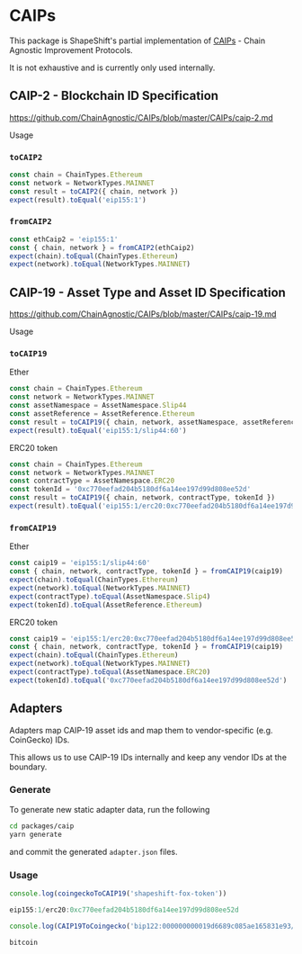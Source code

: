 # CAIPs

This package is ShapeShift's partial implementation of [CAIPs](https://github.com/ChainAgnostic/CAIPs) - Chain Agnostic Improvement Protocols.

It is not exhaustive and is currently only used internally.

## CAIP-2 - Blockchain ID Specification

https://github.com/ChainAgnostic/CAIPs/blob/master/CAIPs/caip-2.md

Usage

### `toCAIP2`

```ts
const chain = ChainTypes.Ethereum
const network = NetworkTypes.MAINNET
const result = toCAIP2({ chain, network })
expect(result).toEqual('eip155:1')
```

### `fromCAIP2`

```ts
const ethCaip2 = 'eip155:1'
const { chain, network } = fromCAIP2(ethCaip2)
expect(chain).toEqual(ChainTypes.Ethereum)
expect(network).toEqual(NetworkTypes.MAINNET)
```

## CAIP-19 - Asset Type and Asset ID Specification

https://github.com/ChainAgnostic/CAIPs/blob/master/CAIPs/caip-19.md

Usage

### `toCAIP19`

Ether

```ts
const chain = ChainTypes.Ethereum
const network = NetworkTypes.MAINNET
const assetNamespace = AssetNamespace.Slip44
const assetReference = AssetReference.Ethereum
const result = toCAIP19({ chain, network, assetNamespace, assetReference })
expect(result).toEqual('eip155:1/slip44:60')
```

ERC20 token

```ts
const chain = ChainTypes.Ethereum
const network = NetworkTypes.MAINNET
const contractType = AssetNamespace.ERC20
const tokenId = '0xc770eefad204b5180df6a14ee197d99d808ee52d'
const result = toCAIP19({ chain, network, contractType, tokenId })
expect(result).toEqual('eip155:1/erc20:0xc770eefad204b5180df6a14ee197d99d808ee52d')
```

### `fromCAIP19`

Ether

```ts
const caip19 = 'eip155:1/slip44:60'
const { chain, network, contractType, tokenId } = fromCAIP19(caip19)
expect(chain).toEqual(ChainTypes.Ethereum)
expect(network).toEqual(NetworkTypes.MAINNET)
expect(contractType).toEqual(AssetNamespace.Slip4)
expect(tokenId).toEqual(AssetReference.Ethereum)
```

ERC20 token

```ts
const caip19 = 'eip155:1/erc20:0xc770eefad204b5180df6a14ee197d99d808ee52d'
const { chain, network, contractType, tokenId } = fromCAIP19(caip19)
expect(chain).toEqual(ChainTypes.Ethereum)
expect(network).toEqual(NetworkTypes.MAINNET)
expect(contractType).toEqual(AssetNamespace.ERC20)
expect(tokenId).toEqual('0xc770eefad204b5180df6a14ee197d99d808ee52d')
```

## Adapters

Adapters map CAIP-19 asset ids and map them to vendor-specific (e.g. CoinGecko) IDs.

This allows us to use CAIP-19 IDs internally and keep any vendor IDs at the boundary.

### Generate

To generate new static adapter data, run the following

```zsh
cd packages/caip
yarn generate
```

and commit the generated `adapter.json` files.

### Usage

```ts
console.log(coingeckoToCAIP19('shapeshift-fox-token'))

eip155:1/erc20:0xc770eefad204b5180df6a14ee197d99d808ee52d

console.log(CAIP19ToCoingecko('bip122:000000000019d6689c085ae165831e93/slip44:0'))

bitcoin
```
